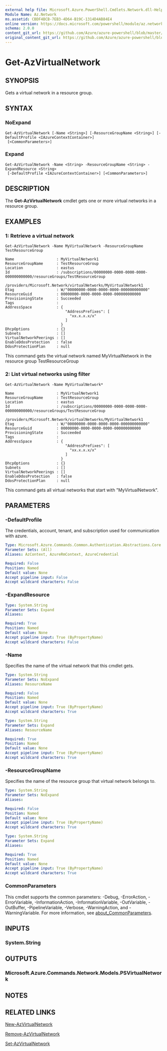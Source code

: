 ```yaml
---
external help file: Microsoft.Azure.PowerShell.Cmdlets.Network.dll-Help.xml
Module Name: Az.Network
ms.assetid: CBDF4BCB-7EB3-4D64-B19C-1314D4AB84E4
online version: https://docs.microsoft.com/powershell/module/az.network/get-azvirtualnetwork
schema: 2.0.0
content_git_url: https://github.com/Azure/azure-powershell/blob/master/src/Network/Network/help/Get-AzVirtualNetwork.md
original_content_git_url: https://github.com/Azure/azure-powershell/blob/master/src/Network/Network/help/Get-AzVirtualNetwork.md
---
```


# Get-AzVirtualNetwork

## SYNOPSIS
Gets a virtual network in a resource group.

## SYNTAX

### NoExpand
```
Get-AzVirtualNetwork [-Name <String>] [-ResourceGroupName <String>] [-DefaultProfile <IAzureContextContainer>]
 [<CommonParameters>]
```

### Expand
```
Get-AzVirtualNetwork -Name <String> -ResourceGroupName <String> -ExpandResource <String>
 [-DefaultProfile <IAzureContextContainer>] [<CommonParameters>]
```

## DESCRIPTION
The **Get-AzVirtualNetwork** cmdlet gets one or more virtual networks in a resource group.

## EXAMPLES

### 1: Retrieve a virtual network
```
Get-AzVirtualNetwork -Name MyVirtualNetwork -ResourceGroupName TestResourceGroup

Name                   : MyVirtualNetwork1
ResourceGroupName      : TestResourceGroup
Location               : eastus
Id                     : /subscriptions/00000000-0000-0000-0000-000000000000/resourceGroups/TestResourceGroup
                         /providers/Microsoft.Network/virtualNetworks/MyVirtualNetwork1
Etag                   : W/"00000000-0000-0000-0000-000000000000"
ResourceGuid           : 00000000-0000-0000-0000-000000000000
ProvisioningState      : Succeeded
Tags                   :
AddressSpace           : {
                           "AddressPrefixes": [
                             "xx.x.x.x/x"
                           ]
                         }
DhcpOptions            : {}
Subnets                : []
VirtualNetworkPeerings : []
EnableDdosProtection   : false
DdosProtectionPlan     : null
```

This command gets the virtual network named MyVirtualNetwork in the resource group TestResourceGroup

### 2: List virtual networks using filter
```
Get-AzVirtualNetwork -Name MyVirtualNetwork*

Name                   : MyVirtualNetwork1
ResourceGroupName      : TestResourceGroup
Location               : eastus
Id                     : /subscriptions/00000000-0000-0000-0000-000000000000/resourceGroups/TestResourceGroup
                         /providers/Microsoft.Network/virtualNetworks/MyVirtualNetwork1
Etag                   : W/"00000000-0000-0000-0000-000000000000"
ResourceGuid           : 00000000-0000-0000-0000-000000000000
ProvisioningState      : Succeeded
Tags                   :
AddressSpace           : {
                           "AddressPrefixes": [
                             "xx.x.x.x/x"
                           ]
                         }
DhcpOptions            : {}
Subnets                : []
VirtualNetworkPeerings : []
EnableDdosProtection   : false
DdosProtectionPlan     : null
```

This command gets all virtual networks that start with "MyVirtualNetwork".

## PARAMETERS

### -DefaultProfile
The credentials, account, tenant, and subscription used for communication with azure.

```yaml
Type: Microsoft.Azure.Commands.Common.Authentication.Abstractions.Core.IAzureContextContainer
Parameter Sets: (All)
Aliases: AzContext, AzureRmContext, AzureCredential

Required: False
Position: Named
Default value: None
Accept pipeline input: False
Accept wildcard characters: False
```

### -ExpandResource
```yaml
Type: System.String
Parameter Sets: Expand
Aliases:

Required: True
Position: Named
Default value: None
Accept pipeline input: True (ByPropertyName)
Accept wildcard characters: False
```

### -Name
Specifies the name of the virtual network that this cmdlet gets.

```yaml
Type: System.String
Parameter Sets: NoExpand
Aliases: ResourceName

Required: False
Position: Named
Default value: None
Accept pipeline input: True (ByPropertyName)
Accept wildcard characters: True
```

```yaml
Type: System.String
Parameter Sets: Expand
Aliases: ResourceName

Required: True
Position: Named
Default value: None
Accept pipeline input: True (ByPropertyName)
Accept wildcard characters: True
```

### -ResourceGroupName
Specifies the name of the resource group that virtual network belongs to.

```yaml
Type: System.String
Parameter Sets: NoExpand
Aliases:

Required: False
Position: Named
Default value: None
Accept pipeline input: True (ByPropertyName)
Accept wildcard characters: True
```

```yaml
Type: System.String
Parameter Sets: Expand
Aliases:

Required: True
Position: Named
Default value: None
Accept pipeline input: True (ByPropertyName)
Accept wildcard characters: True
```

### CommonParameters
This cmdlet supports the common parameters: -Debug, -ErrorAction, -ErrorVariable, -InformationAction, -InformationVariable, -OutVariable, -OutBuffer, -PipelineVariable, -Verbose, -WarningAction, and -WarningVariable. For more information, see [about_CommonParameters](http://go.microsoft.com/fwlink/?LinkID=113216).

## INPUTS

### System.String

## OUTPUTS

### Microsoft.Azure.Commands.Network.Models.PSVirtualNetwork

## NOTES

## RELATED LINKS

[New-AzVirtualNetwork](./New-AzVirtualNetwork.md)

[Remove-AzVirtualNetwork](./Remove-AzVirtualNetwork.md)

[Set-AzVirtualNetwork](./Set-AzVirtualNetwork.md)


